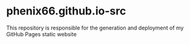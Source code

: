 # phenix66.github.io-src
This repository is responsible for the generation and deployment of my GitHub Pages static website
